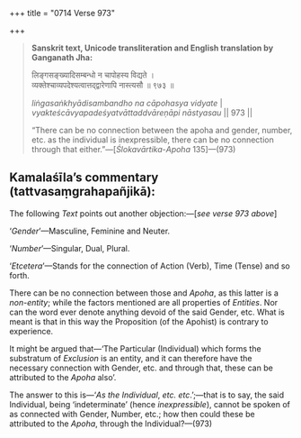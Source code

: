 +++
title = "0714 Verse 973"

+++
> **Sanskrit text, Unicode transliteration and English translation by Ganganath Jha:** 
>
> लिङ्गसङ्ख्यादिसम्बन्धो न चापोहस्य विद्यते ।  
> व्यक्तेश्चाव्यपदेश्यत्वात्तद्द्वारेणापि नास्त्यसौ ॥ ९७३ ॥ 
>
> *liṅgasaṅkhyādisambandho na cāpohasya vidyate* \|  
> *vyakteścāvyapadeśyatvāttaddvāreṇāpi nāstyasau* \|\| 973 \|\| 
>
> “There can be no connection between the apoha and gender, number, etc. as the individual is inexpressible, there can be no connection through that either.”—[*Ślokavārtika*-*Apoha* 135]—(973)



## Kamalaśīla’s commentary (tattvasaṃgrahapañjikā):

The following *Text* points out another objection:—[*see verse 973 above*]

‘*Gender*’—Masculine, Feminine and Neuter.

‘*Number*’—Singular, Dual, Plural.

‘*Etcetera*’—Stands for the connection of Action (Verb), Time (Tense) and so forth.

There can be no connection between those and *Apoha*, as this latter is a *non-entity*; while the factors mentioned are all properties of *Entities*. Nor can the word ever denote anything devoid of the said Gender, etc. What is meant is that in this way the Proposition (of the Apohist) is contrary to experience.

It might be argued that—‘The Particular (Individual) which forms the substratum of *Exclusion* is an entity, and it can therefore have the necessary connection with Gender, etc. and through that, these can be attributed to the *Apoha* also’.

The answer to this is—‘*As the Individual*, *etc. etc*.’;—that is to say, the said Individual, being ‘indeterminate’ (hence *inexpressible*), cannot be spoken of as connected with Gender, Number, etc.; how then could these be attributed to the *Apoha*, through the Individual?—(973)


